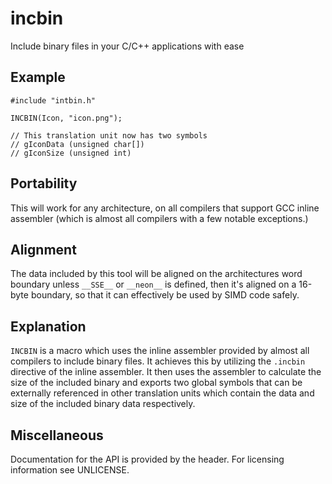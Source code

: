 # incbin

Include binary files in your C/C++ applications with ease

## Example

    #include "intbin.h"

    INCBIN(Icon, "icon.png");

    // This translation unit now has two symbols
    // gIconData (unsigned char[])
    // gIconSize (unsigned int)

## Portability

This will work for any architecture, on all compilers that support GCC inline
assembler (which is almost all compilers with a few notable exceptions.)

## Alignment

The data included by this tool will be aligned on the architectures word boundary
unless `__SSE__` or `__neon__` is defined, then it's aligned on a 16-byte boundary,
so that it can effectively be used by SIMD code safely.

## Explanation

`INCBIN` is a macro which uses the inline assembler provided by almost all
compilers to include binary files. It achieves this by utilizing the `.incbin`
directive of the inline assembler. It then uses the assembler to calculate the
size of the included binary and exports two global symbols that can be externally
referenced in other translation units which contain the data and size of the
included binary data respectively.

## Miscellaneous

Documentation for the API is provided by the header. For licensing information
see UNLICENSE.
